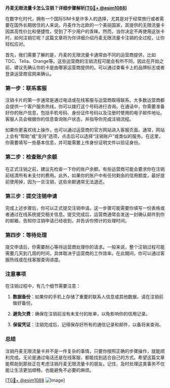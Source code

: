 **丹麦无限流量卡怎么注销？详细步骤解析[[TG💪+ @esim1088](https://t.me/s/esim1088)]**

在数字化时代，拥有一个国际SIM卡是许多人的选择，尤其是对于经常旅行或者需要在国外长期居住的人来说。丹麦作为北欧的一个美丽国家，其提供的无限流量卡因其高性价比和便捷性，受到了不少用户的青睐。然而，当你决定不再使用这张卡时，如何注销它呢？这篇文章将为你详细介绍丹麦无限流量卡注销的全过程，让你轻松应对。

首先，我们需要了解的是，丹麦的无限流量卡通常由不同的运营商提供，比如TDC、Telia、Orange等。这些运营商的注销流程可能会有所不同，因此在开始之前，建议先确认你的卡是由哪家运营商提供的。可以通过查看卡上的品牌标志或者登录运营商官网来确认。

### 第一步：联系客服

注销卡片的第一步通常是通过电话或在线客服与运营商取得联系。大多数运营商都会提供一个客户服务热线，你可以拨打这个号码进行咨询。在通话中，你需要准备好你的账户信息，包括手机号码、身份证件号码以及注册时使用的电子邮件地址。客服人员会根据你的信息查询账户状态，并指导你完成注销流程。

如果你更喜欢线上操作，也可以通过运营商的官方网站进入客服页面。通常，网站上会有“帮助”或“支持”选项，点击后可以选择“注销账户”或类似的服务。在这里，你需要填写一些基本信息，并可能需要上传身份证明文件以验证身份。

### 第二步：检查账户余额

在正式注销之前，建议先检查一下你的账户余额。有些运营商可能会要求你在注销前结清所有未支付的费用。此外，如果你的账户中有任何剩余的信用额度，最好提前使用掉，因为一旦注销，这些余额通常无法退还。

### 第三步：提交注销申请

完成上述步骤后，你可以正式提交注销申请。这一步骤可能需要你填写一份表格或者通过在线系统提交相关信息。提交完成后，运营商通常会发送一封确认邮件到你的邮箱，告知你注销申请已经收到，并告诉你预计的处理时间。

### 第四步：等待处理

提交申请后，你需要耐心等待运营商处理你的请求。一般来说，整个注销过程可能需要几天到几周的时间，具体取决于运营商的工作效率。在此期间，你可以通过客服热线或在线客服查询进度。

### 注意事项

在注销过程中，有几个细节需要注意：

1. **数据备份**：如果你的手机上存储了重要的联系人信息或其他数据，请在注销前做好备份。
   
2. **避免欠费**：确保在注销前没有未支付的账单，以免影响你的信用记录。

3. **保留凭证**：注销完成后，记得保存好所有的通信记录和邮件，以备将来查询。

### 总结

注销丹麦无限流量卡并不是一件复杂的事情，只要你按照正确的步骤操作，就能顺利完成。无论是通过电话还是在线客服，都能找到适合自己的方式。希望这篇文章能帮助到那些正在考虑注销丹麦无限流量卡的朋友。记住，及时处理这类事务不仅能让生活更加顺畅，也能避免不必要的麻烦。

[[TG💪+ @esim1088](https://t.me/s/esim1088) ![Image](https://i.postimg.cc/4NQfJmqS/Snipaste-2025-05-13-00-14-12.png)]